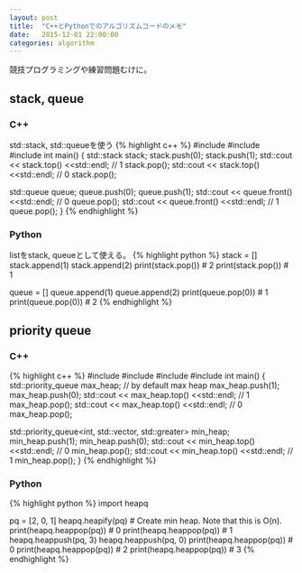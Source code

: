 ```yaml
---
layout: post
title:  "C++とPythonでのアルゴリズムコードのメモ"
date:   2015-12-01 22:00:00
categories: algorithm
---
```


競技プログラミングや練習問題むけに。

## stack, queue

### C++
std::stack, std::queueを使う
{% highlight c++ %}
#include <stack>
#include <queue>
#include <iostream>
int main() {
  std::stack<int> stack;
  stack.push(0);
  stack.push(1);
  std::cout << stack.top() <<std::endl; // 1
  stack.pop();
  std::cout << stack.top() <<std::endl; // 0
  stack.pop();

  std::queue<int> queue;
  queue.push(0);
  queue.push(1);
  std::cout << queue.front() <<std::endl; // 0
  queue.pop();
  std::cout << queue.front() <<std::endl; // 1
  queue.pop();
}
{% endhighlight %}

### Python
listをstack, queueとして使える。
{% highlight python %}
stack = []
stack.append(1)
stack.append(2)
print(stack.pop()) # 2
print(stack.pop()) # 1

queue = []
queue.append(1)
queue.append(2)
print(queue.pop(0)) # 1
print(queue.pop(0)) # 2
{% endhighlight %}

## priority queue

### C++
{% highlight c++ %}
#include <vector>
#include <queue>
#include <functional>
#include <iostream>
int main() {
  std::priority_queue<int> max_heap; // by default max heap
  max_heap.push(1);
  max_heap.push(0);
  std::cout << max_heap.top() <<std::endl; // 1
  max_heap.pop();
  std::cout << max_heap.top() <<std::endl; // 0
  max_heap.pop();

  std::priority_queue<int, std::vector<int>, std::greater<int>> min_heap;
  min_heap.push(1);
  min_heap.push(0);
  std::cout << min_heap.top() <<std::endl; // 0
  min_heap.pop();
  std::cout << min_heap.top() <<std::endl; // 1
  min_heap.pop();
}
{% endhighlight %}

### Python
{% highlight python %}
import heapq

pq = [2, 0, 1]
heapq.heapify(pq) # Create min heap. Note that this is O(n).
print(heapq.heappop(pq)) # 0
print(heapq.heappop(pq)) # 1
heapq.heappush(pq, 3)
heapq.heappush(pq, 0)
print(heapq.heappop(pq)) # 0
print(heapq.heappop(pq)) # 2
print(heapq.heappop(pq)) # 3
{% endhighlight %}